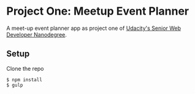 # Project One: Meetup Event Planner
A meet-up event planner app as project one of [Udacity's Senior Web Developer Nanodegree](https://www.udacity.com/course/senior-web-developer-nanodegree-by-google--nd802#).

## Setup

Clone the repo
```
$ npm install
$ gulp
```
